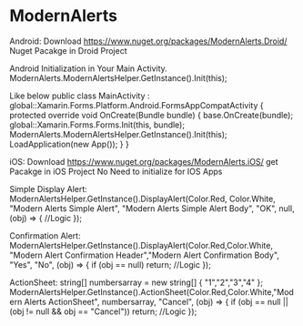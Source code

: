# ModernAlerts







Android:
Download https://www.nuget.org/packages/ModernAlerts.Droid/ Nuget Pacakge in Droid Project

Android Initialization in Your Main Activity.
ModernAlerts.ModernAlertsHelper.GetInstance().Init(this);

Like below
public class MainActivity : global::Xamarin.Forms.Platform.Android.FormsAppCompatActivity
{
protected override void OnCreate(Bundle bundle)
{
base.OnCreate(bundle);
global::Xamarin.Forms.Forms.Init(this, bundle);
ModernAlerts.ModernAlertsHelper.GetInstance().Init(this);
LoadApplication(new App());
}
}

iOS:
Download https://www.nuget.org/packages/ModernAlerts.iOS/ get Pacakge in iOS Project
No Need to initialize for IOS Apps

Simple Display Alert:
ModernAlertsHelper.GetInstance().DisplayAlert(Color.Red, Color.White, "Modern Alerts Simple Alert", "Modern Alerts Simple Alert Body", "OK", null, (obj) =>
{
    //Logic
});

Confirmation Alert:
ModernAlertsHelper.GetInstance().DisplayAlert(Color.Red,Color.White, "Modern Alert Confirmation Header","Modern Alert Confirmation Body", "Yes", "No", (obj) =>
{
if (obj == null) return;
//Logic
});

ActionSheet:
string[] numbersarray = new string[] { "1","2","3","4" };
ModernAlertsHelper.GetInstance().ActionSheet(Color.Red,Color.White,"Modern Alerts ActionSheet", numbersarray, "Cancel", (obj) =>
{
if (obj == null || (obj != null && obj == "Cancel")) return;
//Logic
});
